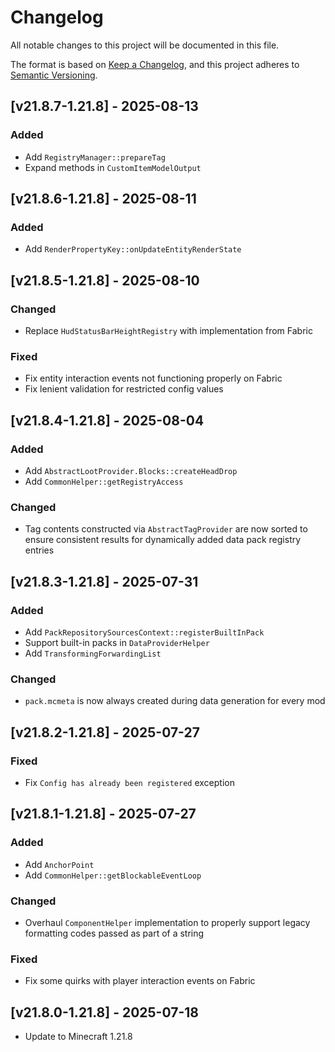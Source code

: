 # Changelog

All notable changes to this project will be documented in this file.

The format is based on [Keep a Changelog](https://keepachangelog.com/en/1.0.0/),
and this project adheres to [Semantic Versioning](https://semver.org/spec/v2.0.0.html).

## [v21.8.7-1.21.8] - 2025-08-13

### Added

- Add `RegistryManager::prepareTag`
- Expand methods in `CustomItemModelOutput`

## [v21.8.6-1.21.8] - 2025-08-11

### Added

- Add `RenderPropertyKey::onUpdateEntityRenderState`

## [v21.8.5-1.21.8] - 2025-08-10

### Changed

- Replace `HudStatusBarHeightRegistry` with implementation from Fabric

### Fixed

- Fix entity interaction events not functioning properly on Fabric
- Fix lenient validation for restricted config values

## [v21.8.4-1.21.8] - 2025-08-04

### Added

- Add `AbstractLootProvider.Blocks::createHeadDrop`
- Add `CommonHelper::getRegistryAccess`

### Changed

- Tag contents constructed via `AbstractTagProvider` are now sorted to ensure consistent results for dynamically added
  data pack registry entries

## [v21.8.3-1.21.8] - 2025-07-31

### Added

- Add `PackRepositorySourcesContext::registerBuiltInPack`
- Support built-in packs in `DataProviderHelper`
- Add `TransformingForwardingList`

### Changed

- `pack.mcmeta` is now always created during data generation for every mod

## [v21.8.2-1.21.8] - 2025-07-27

### Fixed

- Fix `Config has already been registered` exception

## [v21.8.1-1.21.8] - 2025-07-27

### Added

- Add `AnchorPoint`
- Add `CommonHelper::getBlockableEventLoop`

### Changed

- Overhaul `ComponentHelper` implementation to properly support legacy formatting codes passed as part of a string

### Fixed

- Fix some quirks with player interaction events on Fabric

## [v21.8.0-1.21.8] - 2025-07-18

- Update to Minecraft 1.21.8
